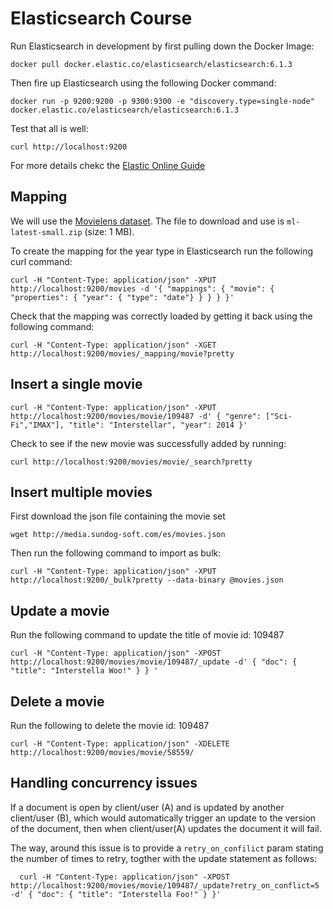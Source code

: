 # Elasticsearch Course

Run Elasticsearch in development by first pulling down the Docker Image:

`docker pull docker.elastic.co/elasticsearch/elasticsearch:6.1.3`

Then fire up Elasticsearch using the following Docker command:

`docker run -p 9200:9200 -p 9300:9300 -e "discovery.type=single-node" docker.elastic.co/elasticsearch/elasticsearch:6.1.3`

Test that all is well:

`curl http://localhost:9200`

For more details chekc the [Elastic Online Guide](https://www.elastic.co/guide/en/elasticsearch/reference/6.1/docker.html)

## Mapping

We will use the [Movielens dataset](https://grouplens.org/datasets/movielens/). The file to download and use is `ml-latest-small.zip` (size: 1 MB).

To create the mapping for the year type in Elasticsearch run the following curl command:

`curl -H "Content-Type: application/json" -XPUT http://localhost:9200/movies -d
'{
	"mappings": {
		"movie": {
			"properties": {
				"year": { "type": "date"}
			}
		}
	}
}'
`

Check that the mapping was correctly loaded by getting it back using the following command:

`curl -H "Content-Type: application/json" -XGET http://localhost:9200/movies/_mapping/movie?pretty`

## Insert a single movie

`curl -H "Content-Type: application/json" -XPUT http://localhost:9200/movies/movie/109487 -d'
{
		"genre": ["Sci-Fi","IMAX"],
		"title": "Interstellar",
		"year": 2014
}'
`

Check to see if the new movie was successfully added by running:

`curl http://localhost:9200/movies/movie/_search?pretty`

## Insert multiple movies

First download the json file containing the movie set

`wget http://media.sundog-soft.com/es/movies.json`

Then run the following command to import as bulk:

`curl -H "Content-Type: application/json" -XPUT http://localhost:9200/_bulk?pretty --data-binary @movies.json`

## Update a movie

Run the following command to update the title of movie id: 109487

`curl -H "Content-Type: application/json" -XPOST http://localhost:9200/movies/movie/109487/_update -d'
{
	"doc": {
		"title": "Interstella Woo!"
	}
}
'`

## Delete a movie

Run the following to delete the movie id: 109487

`curl -H "Content-Type: application/json" -XDELETE http://localhost:9200/movies/movie/58559/`

## Handling concurrency issues

If a document is open by client/user (A) and is updated by another client/user (B), which would automatically trigger an update to the version of the document, then when client/user(A) updates the document it will fail.

The way, around this issue is to provide a `retry_on_confilict` param stating the number of times to retry, togther with the update statement as follows:

`  
	curl -H "Content-Type: application/json" -XPOST http://localhost:9200/movies/movie/109487/_update?retry_on_conflict=5 -d'
	{
	  "doc": {
		  "title": "Interstella Foo!"
	  }
	}'
`







